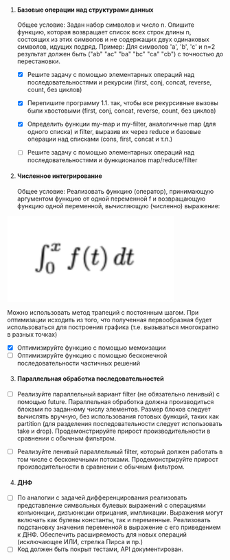 1) #### Базовые операции над структурами данных
   Общее условие:
   Задан набор символов и число n. Опишите функцию, которая возвращает список всех строк длины n,
   состоящих из этих символов и не содержащих двух одинаковых символов, идущих подряд.
   Пример:
   Для символов 'а', 'b', 'c' и n=2 результат должен быть ("ab" "ac" "ba" "bc" "ca" "cb") с точностью до
   перестановки. 

   - [x] Решите задачу с помощью элементарных операций над последовательностями и рекурсии (first, conj, concat, reverse, count, без циклов)

   - [x] Перепишите программу 1.1. так, чтобы все рекурсивные вызовы были хвостовыми (first, conj, concat, reverse, count, без циклов)
   - [x] Определить функции my-map и my-filter, аналогичные map (для одного списка) и filter, выразив их через reduce и базовые операции над списками (cons, first, concat и т.п.) 
   - [ ] Решите задачу с помощью элементарных операций над последовательностями и функционалов map/reduce/filter

2) #### Численное интегрирование
   Общее условие:
   Реализовать функцию (оператор), принимающую аргументом функцию от одной переменной f и
   возвращающую функцию одной переменной, вычисляющую (численно) выражение:
<p>
   <img alt="Формула интеграла" height="200" src="resources/integral.png"/>
</p>

   Можно использовать метод трапеций с постоянным шагом.
   При оптимизации исходить из того, что полученная первообразная будет использоваться для
   построения графика (т.е. вызываться многократно в разных точках)

- [x] Оптимизируйте функцию с помощью мемоизации
- [ ] Оптимизируйте функцию с помощью бесконечной последовательности частичных решений

3. #### Параллельная обработка последовательностей
- [ ] Реализуйте параллельный вариант filter (не обязательно ленивый) с помощью future.
Параллельная обработка должна производиться блоками по заданному числу элементов. 
Размер блоков следует вычислять вручную, без использования готовых функций, таких как partition (для
разделения последовательности следует использовать take и drop). Продемонстрируйте прирост
производительности в сравнении с обычным фильтром.

- [ ] Реализуйте ленивый параллельный filter, который должен работать в том числе с бесконечными
потоками. Продемонстрируйте прирост производительности в сравнении с обычным фильтром.

4. #### ДНФ
- [ ] По аналогии с задачей дифференцирования реализовать представление символьных булевых
выражений с операциями конъюнкции, дизъюнкции отрицания, импликации. Выражения могут
включать как булевы константы, так и переменные.
Реализовать подстановку значения переменной в выражение с его приведением к ДНФ.
Обеспечить расширяемость для новых операций (исключающее ИЛИ, стрелка Пирса и пр.)
- [ ] Код должен быть покрыт тестами, API документирован.